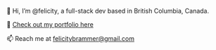  👋 Hi, I’m @felicity, a full-stack dev based in British Columbia, Canada.
 
 👀 [Check out my portfolio here](https://felicitybrammer.github.io/wild-port)

 📫 Reach me at felicitybrammer@gmail.com 

<!---
felicitybrammer/felicitybrammer is a ✨ special ✨ repository because its `README.md` (this file) appears on your GitHub profile.
You can click the Preview link to take a look at your changes.
--->
